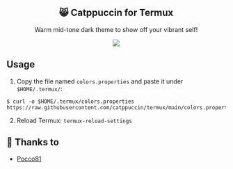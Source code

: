 <p align="center">
  <h2 align="center">😸 Catppuccin for Termux</h2>
</p>

<p align="center">Warm mid-tone dark theme to show off your vibrant self!</p>

<p align="center">
  <img src="https://raw.githubusercontent.com/catppuccin/termux/main/assets/ss.jpg"/>
</p>

## Usage

1. Copy the file named `colors.properties` and paste it under `$HOME/.termux/`:
```
$ curl -o $HOME/.termux/colors.properties https://raw.githubusercontent.com/catppuccin/termux/main/colors.properties
```
2. Reload Termux: `termux-reload-settings`

## 💝 Thanks to

- [Pocco81](https://github.com/Pocco81)
